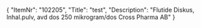 {
  "ItemNr": "102205",
  "Title": "test",
  "Description": "Flutide Diskus, Inhal.pulv, avd dos 250 mikrogram/dos Cross Pharma AB"
}